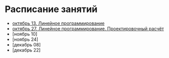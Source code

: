 # Расписание занятий
- [октябрь 13. Линейное программирование](https://github.com/VetrovSV/NLST/blob/master/dist2020/lesson3.md)
- [октябрь 27. Линейное программирование. Проектировочный расчёт](https://github.com/VetrovSV/NLST/blob/master/dist2020/lesson4.md)
- [ноябрь  10]
- [ноябрь  24]
- [декабрь  08]
- [декабрь  22]


